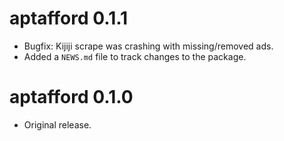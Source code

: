 # aptafford 0.1.1

* Bugfix: Kijiji scrape was crashing with missing/removed ads.
* Added a `NEWS.md` file to track changes to the package.

# aptafford 0.1.0

* Original release.
